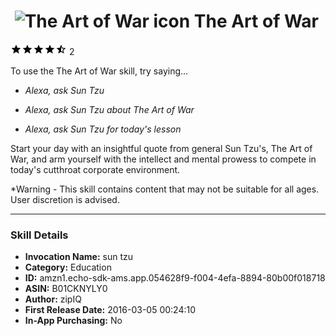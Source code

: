 # &nbsp;<img src="https://github.com/dale3h/alexa-skills-list/raw/master/skills/the-art-of-war/B01CKNYLY0/app_icon" alt="The Art of War icon" width="36"> The Art of War
![4.5 stars](../../../images/ic_star_black_18dp_1x.png)![4.5 stars](../../../images/ic_star_black_18dp_1x.png)![4.5 stars](../../../images/ic_star_black_18dp_1x.png)![4.5 stars](../../../images/ic_star_black_18dp_1x.png)![4.5 stars](../../../images/ic_star_half_black_18dp_1x.png) 2

To use the The Art of War skill, try saying...

* *Alexa, ask Sun Tzu*

* *Alexa, ask Sun Tzu about The Art of War*

* *Alexa, ask Sun Tzu for today's lesson*

Start your day with an insightful quote from general Sun Tzu's, The Art of War, and arm yourself with the intellect and mental prowess to compete in today's cutthroat corporate environment.

*Warning - This skill contains content that may not be suitable for all ages.  User discretion is advised.

***

### Skill Details

* **Invocation Name:** sun tzu
* **Category:** Education
* **ID:** amzn1.echo-sdk-ams.app.054628f9-f004-4efa-8894-80b00f018718
* **ASIN:** B01CKNYLY0
* **Author:** zipIQ
* **First Release Date:** 2016-03-05 00:24:10
* **In-App Purchasing:** No
